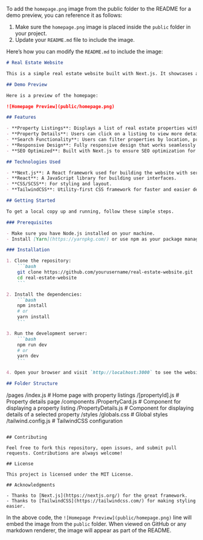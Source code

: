 To add the `homepage.png` image from the public folder to the README for a demo preview, you can reference it as follows:

1. Make sure the `homepage.png` image is placed inside the `public` folder in your project.
2. Update your `README.md` file to include the image.

Here’s how you can modify the `README.md` to include the image:

```markdown
# Real Estate Website

This is a simple real estate website built with Next.js. It showcases available properties, with features like browsing listings, viewing property details, and a search filter to make the experience more intuitive.

## Demo Preview

Here is a preview of the homepage:

![Homepage Preview](public/homepage.png)

## Features

- **Property Listings**: Displays a list of real estate properties with basic details like price, location, and image.
- **Property Details**: Users can click on a listing to view more details about a specific property, including more images and descriptions.
- **Search Functionality**: Users can filter properties by location, price range, and type.
- **Responsive Design**: Fully responsive design that works seamlessly on both desktop and mobile devices.
- **SEO Optimized**: Built with Next.js to ensure SEO optimization for better search engine visibility.

## Technologies Used

- **Next.js**: A React framework used for building the website with server-side rendering (SSR).
- **React**: A JavaScript library for building user interfaces.
- **CSS/SCSS**: For styling and layout.
- **TailwindCSS**: Utility-first CSS framework for faster and easier design.

## Getting Started

To get a local copy up and running, follow these simple steps.

### Prerequisites

- Make sure you have Node.js installed on your machine.
- Install [Yarn](https://yarnpkg.com/) or use npm as your package manager.

### Installation

1. Clone the repository:
    ```bash
    git clone https://github.com/yourusername/real-estate-website.git
    cd real-estate-website
    ```

2. Install the dependencies:
    ```bash
    npm install
    # or
    yarn install
    ```

3. Run the development server:
    ```bash
    npm run dev
    # or
    yarn dev
    ```

4. Open your browser and visit `http://localhost:3000` to see the website in action.

## Folder Structure

```
/pages
  /index.js           # Home page with property listings
  /[propertyId].js     # Property details page
/components
  /PropertyCard.js     # Component for displaying a property listing
  /PropertyDetails.js  # Component for displaying details of a selected property
/styles
  /globals.css         # Global styles
  /tailwind.config.js  # TailwindCSS configuration
```

## Contributing

Feel free to fork this repository, open issues, and submit pull requests. Contributions are always welcome!

## License

This project is licensed under the MIT License.

## Acknowledgments

- Thanks to [Next.js](https://nextjs.org/) for the great framework.
- Thanks to [TailwindCSS](https://tailwindcss.com/) for making styling easier.
```

In the above code, the `![Homepage Preview](public/homepage.png)` line will embed the image from the `public` folder. When viewed on GitHub or any markdown renderer, the image will appear as part of the README.